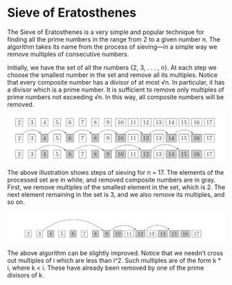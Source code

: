 # Sieve of Eratosthenes

The Sieve of Eratosthenes is a very simple and popular technique for finding all the prime
numbers in the range from 2 to a given number n. The algorithm takes its name from the
process of sieving—in a simple way we remove multiples of consecutive numbers.

Initially, we have the set of all the numbers {2, 3, . . . , n}. At each step we choose the
smallest number in the set and remove all its multiples. Notice that every composite number
has a divisor of at most √n. In particular, it has a divisor which is a prime number. It
is sufficient to remove only multiples of prime numbers not exceeding √n. In this way, all
composite numbers will be removed.

![Before Optimization](Img/Sieve_BeforeOptimization.png)

The above illustration shows steps of sieving for n = 17. The elements of the processed set
are in white, and removed composite numbers are in gray. First, we remove multiples of the
smallest element in the set, which is 2. The next element remaining in the set is 3, and we
also remove its multiples, and so on.

![After Optimization](Img/Sieve_AfterOptimization.png)

The above algorithm can be slightly improved. Notice that we needn’t cross out multiples
of i which are less than i^2. Such multiples are of the form k * i, where k < i. These have
already been removed by one of the prime divisors of k.
